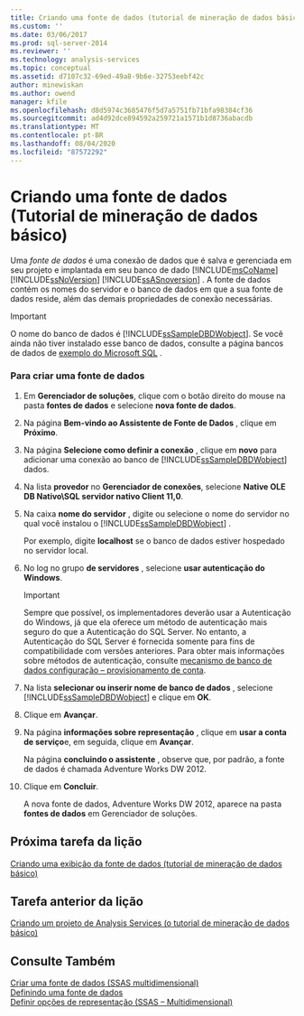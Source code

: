 ```yaml
---
title: Criando uma fonte de dados (tutorial de mineração de dados básico) | Microsoft Docs
ms.custom: ''
ms.date: 03/06/2017
ms.prod: sql-server-2014
ms.reviewer: ''
ms.technology: analysis-services
ms.topic: conceptual
ms.assetid: d7107c32-69ed-49a8-9b6e-32753eebf42c
author: minewiskan
ms.author: owend
manager: kfile
ms.openlocfilehash: d8d5974c3685476f5d7a5751fb71bfa98384cf36
ms.sourcegitcommit: ad4d92dce894592a259721a1571b1d8736abacdb
ms.translationtype: MT
ms.contentlocale: pt-BR
ms.lasthandoff: 08/04/2020
ms.locfileid: "87572292"
---
```

# <a name="creating-a-data-source-basic-data-mining-tutorial"></a>Criando uma fonte de dados (Tutorial de mineração de dados básico)
  Uma *fonte de dados* é uma conexão de dados que é salva e gerenciada em seu projeto e implantada em seu banco de dado [!INCLUDE[msCoName](../includes/msconame-md.md)] [!INCLUDE[ssNoVersion](../includes/ssnoversion-md.md)] [!INCLUDE[ssASnoversion](../includes/ssasnoversion-md.md)] . A fonte de dados contém os nomes do servidor e o banco de dados em que a sua fonte de dados reside, além das demais propriedades de conexão necessárias.  
  
> [!IMPORTANT]  
>  O nome do banco de dados é [!INCLUDE[ssSampleDBDWobject](../includes/sssampledbdwobject-md.md)]. Se você ainda não tiver instalado esse banco de dados, consulte a página bancos de dados de [exemplo do Microsoft SQL](https://go.microsoft.com/fwlink/?LinkId=88417) .  
  
### <a name="to-create-a-data-source"></a>Para criar uma fonte de dados  
  
1.  Em **Gerenciador de soluções**, clique com o botão direito do mouse na pasta **fontes de dados** e selecione **nova fonte de dados**.  
  
2.  Na página **Bem-vindo ao Assistente de Fonte de Dados** , clique em **Próximo**.  
  
3.  Na página **Selecione como definir a conexão** , clique em **novo** para adicionar uma conexão ao banco de [!INCLUDE[ssSampleDBDWobject](../includes/sssampledbdwobject-md.md)] dados.  
  
4.  Na lista **provedor** no **Gerenciador de conexões**, selecione **Native OLE DB Nativo\SQL servidor nativo Client 11,0**.  
  
5.  Na caixa **nome do servidor** , digite ou selecione o nome do servidor no qual você instalou o [!INCLUDE[ssSampleDBDWobject](../includes/sssampledbdwobject-md.md)] .  
  
     Por exemplo, digite **localhost** se o banco de dados estiver hospedado no servidor local.  
  
6.  No log no grupo **de servidores** , selecione **usar autenticação do Windows**.  
  
    > [!IMPORTANT]  
    >  Sempre que possível, os implementadores deverão usar a Autenticação do Windows, já que ela oferece um método de autenticação mais seguro do que a Autenticação do SQL Server. No entanto, a Autenticação do SQL Server é fornecida somente para fins de compatibilidade com versões anteriores. Para obter mais informações sobre métodos de autenticação, consulte [mecanismo de banco de dados configuração – provisionamento de conta](../../2014/sql-server/install/database-engine-configuration-account-provisioning.md).  
  
7.  Na lista **selecionar ou inserir nome de banco de dados** , selecione [!INCLUDE[ssSampleDBDWobject](../includes/sssampledbdwobject-md.md)] e clique em **OK**.  
  
8.  Clique em **Avançar**.  
  
9. Na página **informações sobre representação** , clique em **usar a conta de serviço**e, em seguida, clique em **Avançar**.  
  
     Na página **concluindo o assistente** , observe que, por padrão, a fonte de dados é chamada Adventure Works DW 2012.  
  
10. Clique em **Concluir**.  
  
     A nova fonte de dados, Adventure Works DW 2012, aparece na pasta **fontes de dados** em Gerenciador de soluções.  
  
## <a name="next-task-in-lesson"></a>Próxima tarefa da lição  
 [Criando uma exibição da fonte de dados &#40;tutorial de mineração de dados básico&#41;](../../2014/tutorials/creating-a-data-source-view-basic-data-mining-tutorial.md)  
  
## <a name="previous-task-in-lesson"></a>Tarefa anterior da lição  
 [Criando um projeto de Analysis Services &#40;o tutorial de mineração de dados básico&#41;](../../2014/tutorials/creating-an-analysis-services-project-basic-data-mining-tutorial.md)  
  
## <a name="see-also"></a>Consulte Também  
 [Criar uma fonte de dados &#40;SSAS multidimensional&#41;](https://docs.microsoft.com/analysis-services/multidimensional-models/create-a-data-source-ssas-multidimensional)   
 [Definindo uma fonte de dados](../analysis-services/lesson-1-2-defining-a-data-source.md)   
 [Definir opções de representação &#40;SSAS – Multidimensional&#41;](https://docs.microsoft.com/analysis-services/multidimensional-models/set-impersonation-options-ssas-multidimensional)  
  
  
